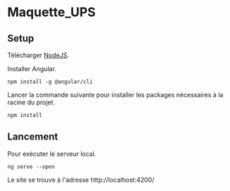 # Maquette_UPS

## Setup

Télécharger [NodeJS](https://nodejs.org/en/download/).

Installer Angular.

```
npm install -g @angular/cli
```

Lancer la commande suivante pour installer les packages nécessaires à la racine du projet.

```
npm install
```

## Lancement

Pour exécuter le serveur local.

```
ng serve --open
```

Le site se trouve à l'adresse http://localhost:4200/
